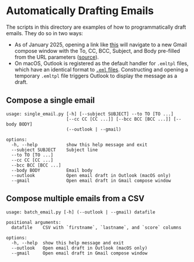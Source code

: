 # Automatically Drafting Emails

The scripts in this directory are examples of how to programmatically draft emails. They do so in two ways:

* As of January 2025, opening a link like [this](https://mail.google.com/mail/u/0/?to=recipient@example.com&cc=one@example.com,two@example.com&bcc=bcc@example.com&su=Email+Subject&body=Hello+There&tf=cm) will navigate to a new Gmail compose window with the To, CC, BCC, Subject, and Body pre-filled from the URL parameters ([source](https://til.simonwillison.net/google/gmail-compose-url)).
* On macOS, Outlook is registered as the default handler for `.emltpl` files, which have an identical format to [`.eml` files](https://www.loc.gov/preservation/digital/formats/fdd/fdd000388.shtml). Constructing and opening a temporary `.emltpl` file triggers Outlook to display the message as a draft.

## Compose a single email

```console
usage: single_email.py [-h] [--subject SUBJECT] --to TO [TO ...]
                       [--cc CC [CC ...]] [--bcc BCC [BCC ...]] [--body BODY]
                       (--outlook | --gmail)

options:
  -h, --help           show this help message and exit
  --subject SUBJECT    Subject line
  --to TO [TO ...]
  --cc CC [CC ...]
  --bcc BCC [BCC ...]
  --body BODY          Email body
  --outlook            Open email draft in Outlook (macOS only)
  --gmail              Open email draft in Gmail compose window
```

## Compose multiple emails from a CSV

```console
usage: batch_email.py [-h] (--outlook | --gmail) datafile

positional arguments:
  datafile    CSV with `firstname`, `lastname`, and `score` columns

options:
  -h, --help  show this help message and exit
  --outlook   Open email draft in Outlook (macOS only)
  --gmail     Open email draft in Gmail compose window
```
